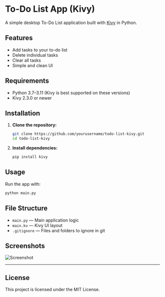 # To-Do List App (Kivy)

A simple desktop To-Do List application built with [Kivy](https://kivy.org/) in Python.

## Features

- Add tasks to your to-do list
- Delete individual tasks
- Clear all tasks
- Simple and clean UI

## Requirements

- Python 3.7–3.11 (Kivy is best supported on these versions)
- Kivy 2.3.0 or newer

## Installation

1. **Clone the repository:**
   ```sh
   git clone https://github.com/yourusername/todo-list-kivy.git
   cd todo-list-kivy
   ```

2. **Install dependencies:**
   ```sh
   pip install kivy
   ```

## Usage

Run the app with:
```sh
python main.py
```

## File Structure

- `main.py` — Main application logic
- `main.kv` — Kivy UI layout
- `.gitignore` — Files and folders to ignore in git

## Screenshots

![Screenshot](screenshot.png)

---

## License

This project is licensed under the MIT License.